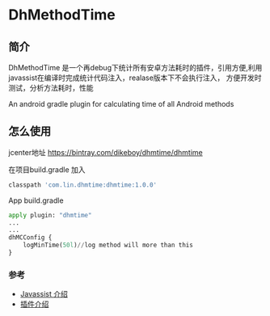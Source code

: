 # DhMethodTime

## 简介

DhMethodTime 是一个再debug下统计所有安卓方法耗时的插件，引用方便,利用javassist在编译时完成统计代码注入，realase版本下不会执行注入， 方便开发时测试，分析方法耗时，性能

An android gradle plugin for calculating time of all Android methods

##  怎么使用

jcenter地址   https://bintray.com/dikeboy/dhmtime/dhmtime

在项目build.gradle 加入
```python
classpath 'com.lin.dhmtime:dhmtime:1.0.0'
```
App build.gradle 
```python
apply plugin: "dhmtime"
...
...
dhMCConfig {
    logMinTime(50l)//log method will more than this
}
```



### 参考
* [Javassist 介绍](http://www.javassist.org/tutorial/tutorial.html)
* [插件介绍](https://www.cnblogs.com/dikeboy/p/11505800.html)
